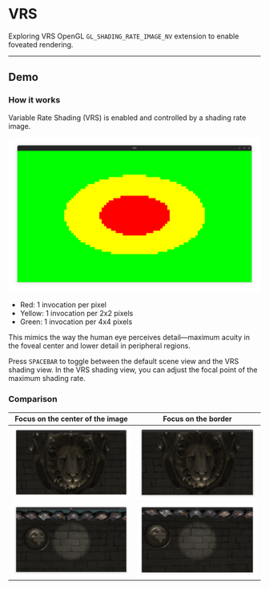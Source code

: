 # VRS
Exploring VRS OpenGL `GL_SHADING_RATE_IMAGE_NV` extension to enable foveated rendering.

---

## Demo

### How it works

Variable Rate Shading (VRS) is enabled and controlled by a shading rate image.


![a](resources/media/view_shading.png)

- Red: 1 invocation per pixel
- Yellow: 1 invocation per 2x2 pixels
- Green: 1 invocation per 4x4 pixels

This mimics the way the human eye perceives detail—maximum acuity in the foveal center and lower detail in peripheral regions.

Press `SPACEBAR` to toggle between the default scene view and the VRS shading view.
In the VRS shading view, you can adjust the focal point of the maximum shading rate.


### Comparison


Focus on the center of the image             |  Focus on the border
:-------------------------:|:-------------------------:
![](resources/media/lion_focus.png)  |  ![](resources/media/lion_not_focus.png)
![](resources/media/wall_focus.png)  |  ![](resources/media/wall_not_focus.png)
